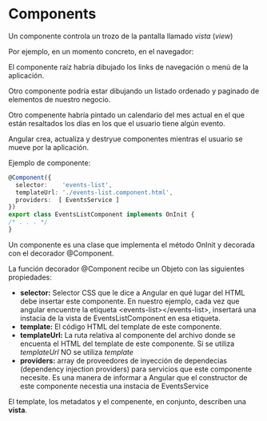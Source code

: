 # Components

Un componente controla un trozo de la pantalla llamado *vista* (*view*)

Por ejemplo, en un momento concreto, en el navegador:

El componente raíz habría dibujado los links de navegación o menú de la aplicación.

Otro componente podría estar dibujando un listado ordenado y paginado de elementos de nuestro negocio.

Otro compenente habría pintado un calendario del mes actual en el que están resaltados los días en los que el usuario tiene algún evento.

Angular crea, actualiza y destryue componentes mientras el usuario se mueve por la aplicación.


Ejemplo de componente:

```typescript
@Component({
  selector:    'events-list',
  templateUrl: './events-list.component.html',
  providers:  [ EventsService ]
})
export class EventsListComponent implements OnInit {
/* . . . */
}
```

Un componente es una clase que implementa el método OnInit y decorada con el decorador @Component.

La función decorador @Component recibe un Objeto con las siguientes propiedades:

- **selector:** Selector CSS que le dice a Angular en qué lugar del HTML debe insertar este componente. En nuestro ejemplo, cada vez que angular encuentre la etiqueta &lt;events-list>&lt;/events-list>, insertará una instacia de la vista de EventsListComponent en esa etiqueta.
- **template:** El código HTML del template de este componente.
- **templateUrl:** La ruta relativa al componente del archivo donde se encuenta el HTML del template de este componente. Si se utiliza *templateUrl* NO se utiliza *template*
- **providers:** array de proveedores de inyección de dependecias (dependency injection providers) para servicios que este componente necesite. Es una manera de informar a Angular que el constructor de este componente necestia una instacia de EventsService

El template, los metadatos y el compenente, en conjunto, describen una **vista**.



